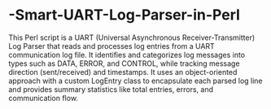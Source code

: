 # -Smart-UART-Log-Parser-in-Perl
This Perl script is a UART (Universal Asynchronous Receiver-Transmitter) Log Parser that reads and processes log entries from a UART communication log file. It identifies and categorizes log messages into types such as DATA, ERROR, and CONTROL, while tracking message direction (sent/received) and timestamps. It uses an object-oriented approach with a custom LogEntry class to encapsulate each parsed log line and provides summary statistics like total entries, errors, and communication flow.
